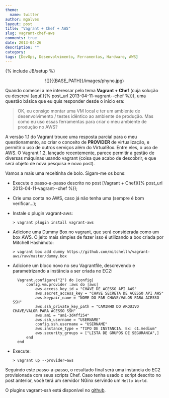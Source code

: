 ```yaml
---
theme:
  name: twitter
author: mgalves
layout: post
title: "Vagrant + Chef + AWS"
slug: vagrant-chef-aws
comments: true
date: 2013-04-26
description: ""
category: 
tags: [DevOps, Desenvolvimento, Ferramentas, Hardware, AWS]
---
```

{% include JB/setup %}

<div style="text-align: center;" markdown="1">
    ![]({{BASE_PATH}}/images/phyno.jpg)
</div>

Quando comecei a me interessar pelo tema __Vagrant + Chef__ (cuja solução eu descrevi [aqui]({% post_url 2013-04-11-vagrant--chef %})), uma questão básica que eu quis responder desde o início era:


> OK, eu consigo montar uma VM local e ter um ambiente de desenvolvimento / testes idêntico ao ambiente de produção. 
> Mas como eu uso essas ferramentas para criar o meu ambiente de produção no AWS?

A versão 1.1 do Vagrant trouxe uma resposta parcial para o meu questionamento, ao criar o conceito de __PROVIDER__ de virtualização, e permitir o uso de outros serviços além do VirtualBox. Entre eles, o uso de AWS. O Vagrant 1.2, lançado recentemente, parece permitir a gestão de diversas máquinas usando vagrant (coisa que acabo de descobrir, e que será objeto de nova pesquisa e novo post).

Vamos a mais uma receitinha de bolo. Sigam-me os bons:

- Execute o passo-a-passo descrito no post [Vagrant + Chef]({% post_url 2013-04-11-vagrant--chef %});

- Crie uma conta no AWS, caso já não tenha uma (sempre é bom verificar...);

- Instale o plugin vagrant-aws:
    
    `> vagrant plugin install vagrant-aws`

- Adicione uma Dummy Box no vagrant, que será considerada como um box AWS. O jeito mais simples de fazer isso é utilizando a box criada por Mitchell Hashimoto:
    
    `> vagrant box add dummy https://github.com/mitchellh/vagrant-aws/raw/master/dummy.box`


- Adicione um bloco novo no seu Vagrantfile, descrevendo e parametrizando a instância a ser criada no EC2:
    
        Vagrant.configure("2") do |config|
            config.vm.provider :aws do |aws|
                aws.access_key_id = "CHAVE DE ACESSO API AWS"
                aws.secret_access_key = "CHAVE SECRETA DE ACESSO API AWS"
                aws.keypair_name = "NOME DO PAR CHAVE/VALOR PARA ACESSO SSH"
                aws.ssh_private_key_path = "CAMINHO DO ARQUIVO CHAVE/VALOR PARA ACESSO SSH"
                aws.ami = "ami-3d4ff254"
                aws.ssh_username = "USERNAME"
                config.ssh.username = "USERNAME"
                aws.instance_type = "TIPO DE INSTANCIA. Ex: c1.medium"
                aws.security_groups = ["LISTA DE GRUPOS DE SEGURANCA",]
            end
        end

- Execute:
    
    `> vagrant up --provider=aws`


Seguindo este passo-a-passo, o resultado final será uma instancia do EC2 provisionada com seus scripts Chef. Caso tenha usado o script descrito no post anterior, você terá um servidor NGinx servindo um `Hello World`. 

O plugins vagrant-ssh está disponível no [github](https://github.com/mitchellh/vagrant-aws/blob/).
